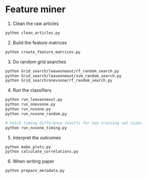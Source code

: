 # Feature miner

1. Clean the raw articles
```bash
python clean_articles.py
```

2. Build the feature matrices
```bash
python create_feature_matrices.py
```

3. Do random grid searches
```bash
python Grid_search/leaveoneout/rf_random_search.py
python Grid_search/leaveoneout/svm_random_search.py
python Grid_search/onevsone/rf_random_search.py
```

4. Run the classifiers
```bash
python run_leaveoneout.py
python run_onevsone.py
python run_nvsone.py
python run_nvsone_random.py

# Fetch timing difference results for two training set sizes
python run_nvsone_timing.py
```

5. Interpret the outcomes
```bash
python make_plots.py
python calculate_correlations.py
```

6. When writing paper
```bash
python prepare_metadata.py
```